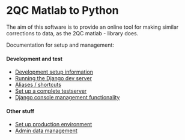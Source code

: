 
2QC Matlab to Python
====================

The aim of this software is to provide an online tool for making similar
corrections to data, as the 2QC matlab - library does.

Documentation for setup and management:

#### Development and test ####
* [Development setup information](docs/dev/SETUP.md)
* [Running the Django dev server](docs/dev/DJANGO.md)
* [Aliases / shortcuts](docs/dev/ALIASES.md)
* [Set up a complete testserver](docs/dev/TEST.md)
* [Django console management functionality](docs/dev/MANAGEMENT.md)

#### Other stuff ####
* [Set up production environment](docs/PRODUCTION.md)
* [Admin data management](docs/ADMIN.md)
